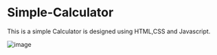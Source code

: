 # Simple-Calculator
This is a simple Calculator is designed using HTML,CSS and Javascript.

![image](https://user-images.githubusercontent.com/81065036/164049523-7044fb3e-a27b-49b4-96bd-67bf65ae7881.png)

